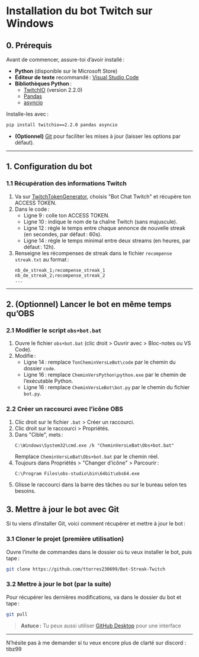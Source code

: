 # Installation du bot Twitch sur Windows

## 0. Prérequis

Avant de commencer, assure-toi d’avoir installé :

- **Python** (disponible sur le Microsoft Store)
- **Éditeur de texte** recommandé : [Visual Studio Code](https://code.visualstudio.com/)
- **Bibliothèques Python** :
  - [TwitchIO](https://twitchio.dev/en/latest/) (version 2.2.0)
  - [Pandas](https://pandas.pydata.org/)
  - [asyncio](https://docs.python.org/fr/3.13/library/asyncio.html)

Installe-les avec :

```bash
pip install twitchio==2.2.0 pandas asyncio
```

- **(Optionnel)** [Git](https://git-scm.com/downloads/win) pour faciliter les mises à jour (laisser les options par défaut).

---

## 1. Configuration du bot

### 1.1 Récupération des informations Twitch

1. Va sur [TwitchTokenGenerator](https://twitchtokengenerator.com/), choisis "Bot Chat Twitch" et récupère ton ACCESS TOKEN.
2. Dans le code :
   - Ligne 9 : colle ton ACCESS TOKEN.
   - Ligne 10 : indique le nom de ta chaîne Twitch (sans majuscule).
   - Ligne 12 : règle le temps entre chaque annonce de nouvelle streak (en secondes, par défaut : 60s).
   - Ligne 14 : règle le temps minimal entre deux streams (en heures, par défaut : 12h).
3. Renseigne les récompenses de streak dans le fichier `recompense streak.txt` au format :
   ```
   nb_de_streak_1;recompense_streak_1
   nb_de_streak_2;recompense_streak_2
   ...
   ```

---

## 2. (Optionnel) Lancer le bot en même temps qu’OBS

### 2.1 Modifier le script `obs+bot.bat`

1. Ouvre le fichier `obs+bot.bat` (clic droit > Ouvrir avec > Bloc-notes ou VS Code).
2. Modifie :
   - Ligne 14 : remplace `TonCheminVersLeBot\code` par le chemin du dossier `code`.
   - Ligne 16 : remplace `CheminVersPython\python.exe` par le chemin de l’exécutable Python.
   - Ligne 16 : remplace `CheminVersLeBot\bot.py` par le chemin du fichier `bot.py`.

### 2.2 Créer un raccourci avec l’icône OBS

1. Clic droit sur le fichier `.bat` > Créer un raccourci.
2. Clic droit sur le raccourci > Propriétés.
3. Dans "Cible", mets :
   ```
   C:\Windows\System32\cmd.exe /k "CheminVersLeBat\Obs+bot.bat"
   ```
   Remplace `CheminVersLeBat\Obs+bot.bat` par le chemin réel.
4. Toujours dans Propriétés > "Changer d’icône" > Parcourir :
   ```
   C:\Program Files\obs-studio\bin\64bit\obs64.exe
   ```
5. Glisse le raccourci dans la barre des tâches ou sur le bureau selon tes besoins.


## 3. Mettre à jour le bot avec Git

Si tu viens d’installer Git, voici comment récupérer et mettre à jour le bot :

### 3.1 **Cloner le projet (première utilisation)**  
   Ouvre l’invite de commandes dans le dossier où tu veux installer le bot, puis tape :
   ```bash
   git clone https://github.com/ttorres230699/Bot-Streak-Twitch
   ```

### 3.2 **Mettre à jour le bot (par la suite)**  
   Pour récupérer les dernières modifications, va dans le dossier du bot et tape :
   ```bash
   git pull
   ```

> **Astuce :** Tu peux aussi utiliser [GitHub Desktop](https://desktop.github.com/) pour une interface
---

N’hésite pas à me demander si tu veux encore plus de clarté sur discord : tibz99